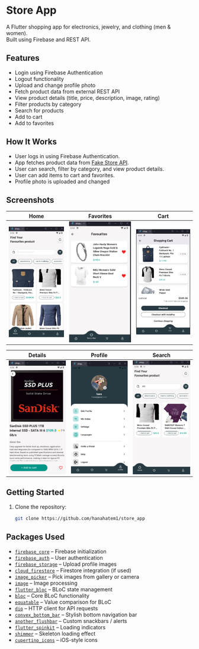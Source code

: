 #  Store App

A Flutter shopping app for electronics, jewelry, and clothing (men & women).  
Built using Firebase and REST API.

##  Features

-  Login using Firebase Authentication  
-  Logout functionality  
-  Upload and change profile photo   
-  Fetch product data from external REST API
-  View product details (title, price, description, image, rating)
-  Filter products by category  
-  Search for products  
-  Add to cart  
-  Add to favorites
  
##  How It Works

- User logs in using Firebase Authentication.
- App fetches product data from [Fake Store API](https://fakestoreapi.com/).
- User can search, filter by category, and view product details.
- User can add items to cart and favorites.
- Profile photo is uploaded and changed


##  Screenshots

| Home | Favorites | Cart |
|------|-----------|------|
| ![Home](screenshots/home.png) | ![Favorites](screenshots/favouites.png) | ![Cart](screenshots/cart.png) |

| Details | Profile | Search |
|---------|---------|--------|
| ![Details](screenshots/details.png) | ![Profile](screenshots/profile.png) | ![Search](screenshots/search.png) |

##  Getting Started

1. Clone the repository:
   ```bash
   git clone https://github.com/hanahatem1/store_app

 ##  Packages Used

- [`firebase_core`](https://pub.dev/packages/firebase_core) – Firebase initialization  
- [`firebase_auth`](https://pub.dev/packages/firebase_auth) – User authentication  
- [`firebase_storage`](https://pub.dev/packages/firebase_storage) – Upload profile images  
- [`cloud_firestore`](https://pub.dev/packages/cloud_firestore) – Firestore integration (if used)  
- [`image_picker`](https://pub.dev/packages/image_picker) – Pick images from gallery or camera  
- [`image`](https://pub.dev/packages/image) – Image processing  
- [`flutter_bloc`](https://pub.dev/packages/flutter_bloc) – BLoC state management  
- [`bloc`](https://pub.dev/packages/bloc) – Core BLoC functionality  
- [`equatable`](https://pub.dev/packages/equatable) – Value comparison for BLoC  
- [`dio`](https://pub.dev/packages/dio) – HTTP client for API requests  
- [`convex_bottom_bar`](https://pub.dev/packages/convex_bottom_bar) – Stylish bottom navigation bar  
- [`another_flushbar`](https://pub.dev/packages/another_flushbar) – Custom snackbars / alerts  
- [`flutter_spinkit`](https://pub.dev/packages/flutter_spinkit) – Loading indicators  
- [`shimmer`](https://pub.dev/packages/shimmer) – Skeleton loading effect  
- [`cupertino_icons`](https://pub.dev/packages/cupertino_icons) – iOS-style icons  
  
